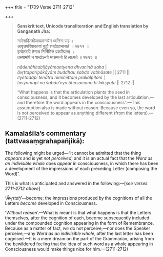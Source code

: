 +++
title = "1709 Verse 2711-2712"

+++
> **Sanskrit text, Unicode transliteration and English translation by Ganganath Jha:** 
>
> नादेनाहितबीजायामन्त्येन ध्वनिना सह ।  
> आवृत्तपरिपाकायां बुद्धौ शब्दोऽवभासते ॥ २७११ ॥  
> इत्येतदपि तेनात्र निर्निमित्तं प्रकल्पितम् ।  
> तस्यामपि न शब्दोऽन्यो भासमानो हि लक्ष्यते ॥ २७१२ ॥ 
>
> *nādenāhitabījāyāmantyena dhvaninā saha* \|  
> *āvṛttaparipākāyāṃ buddhau śabdo'vabhāsate* \|\| 2711 \|\|  
> *ityetadapi tenātra nirnimittaṃ prakalpitam* \|  
> *tasyāmapi na śabdo'nyo bhāsamāno hi lakṣyate* \|\| 2712 \|\| 
>
> “What happens is that the articulation plants the seed in consciousness, and it becomes developed by the last articulation,—and therefore the word appears in the consciousness”.—This assumption also is made without reason. Because even so, the word is not perceived to appear as anything different (from the letters).—(2711-2712)



## Kamalaśīla’s commentary (tattvasaṃgrahapañjikā):

The following might be urged—“It cannot be admitted that the thing *appears* and is yet *not perceived*; and it is an actual fact that the *Word as an indivisible whole* does *appear* in consciousness, in which there has been a development of the impressions of each preceding Letter (composing the Word)”.

This is what is anticipated and answered in the following:—[*see verses 2711-2712 above*]

‘*Āvṛttaḥ*’—become; the impressions produced by the cognitions of all the Letters *become* developed in Consciousness.

‘*Without reason*’.—What is meant is that what happens is that the Letters themselves, after the cognition of each, become subsequently included under the compounded cognition appearing in the form of Remembrance. Because as a matter of fact, *we* do not perceive,—nor does the Speaker perceive,—any *Word as an indivisible whole*, after the last letter has been cognised.—It is a mere dream on the part of the Grammarian, arising from the bewildered feeling that the idea of such word as a whole appearing in Consciousness would make things nice for him.—(2711-2712)


